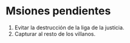 # Msiones pendientes

1. Evitar la destrucción de la liga de la justicia.
2. Capturar al resto de los villanos.
